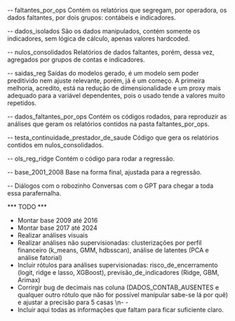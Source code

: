 -- faltantes_por_ops
Contém os relatórios que segregam, por operadora, os dados faltantes, por dois grupos: contábeis e indicadores.

-- dados_isolados
São os dados manipulados, contém somente os indicadores, sem lógica de cálculo, apenas valores hardcoded.

-- nulos_consolidados
Relatórios de dados faltantes, porém, dessa vez, agregados por grupos de contas e indicadores.

-- saidas_reg
Saídas do modelos gerado, é um modelo sem poder preditivido nem ajuste relevante, porém, já é um começo.
A primeira melhoria, acredito, está na redução de dimensionalidade e um proxy mais adequado para a variável dependentes, pois o usado tende a valores muito repetidos.

-- dados_faltantes_por_ops
Contém os códigos rodados, para reproduzir as análises que geram os relatórios contidos na pasta faltantes_por_ops.

-- testa_continuidade_prestador_de_saude
Código que gera os relatórios contidos em nulos_consolidados.

-- ols_reg_ridge
Contém o código para rodar a regressão.

-- base_2001_2008
Base na forma final, ajustada para a regressão.

-- Diálogos com o robozinho
Conversas com o GPT para chegar a toda essa parafernalha.

*** TODO ***
- Montar base 2009 até 2016 
- Montar base 2017 até 2024 
- Realizar análises visuais 
- Realizar análises não supervisionadas: clusterizações por perfil financeiro (k_means, GMM, hdbsscan), análise de latentes (PCA e análise fatorial) 
- Incluir rótulos para análises supervisionadas: risco_de_encerramento (logit, ridge e lasso, XGBoost), previsão_de_indicadores (Ridge, GBM, Arimax)  
- Corrirgir bug de decimais nas coluna (DADOS_CONTAB_AUSENTES e qualquer outro rótulo que não for possível manipular sabe-se lá por quê) e ajustar a precisão para 5 casas \n- -
- Incluir aqui todas as informações que faltam para ficar suficiente claro. 
